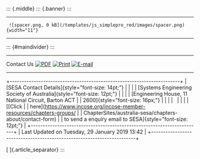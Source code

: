 ::: {.middle}
::: {.banner}
:::

  -- -------------------------------------------------------------------------------- --
     ![spacer.png, 0 kB](/templates/js_simplepro_red/images/spacer.png){width="11"}   
  -- -------------------------------------------------------------------------------- --

::: {#maindivider}
:::

  ------------ ------------------------------------------------------------------ --------------------------------------------------------------------------------------------------------------------------------------------------------------------------- ---------------------------------------------------------------------------------------------------------------------------------------------------
  Contact Us     [![PDF](/images/M_images/pdf_button.png)](/contact-us/pdf "PDF")   [![Print](/images/M_images/printButton.png)](/index.php?view=article&id=45%3Acontact-us&tmpl=component&print=1&layout=default&page=&option=com_content&Itemid=70 "Print")   [![E-mail](/images/M_images/emailButton.png)](/index.php?option=com_mailto&tmpl=component&link=aHR0cHM6Ly9zZXNhLm9yZy5hdS9jb250YWN0LXVz "E-mail")
  ------------ ------------------------------------------------------------------ --------------------------------------------------------------------------------------------------------------------------------------------------------------------------- ---------------------------------------------------------------------------------------------------------------------------------------------------

+-----------------------------------------------------------------------+
| [SESA Contact Details]{style="font-size: 14pt;"}                      |
|                                                                       |
| [Systems Engineering Society of Australia]{style="font-size: 12pt;"}  |
|                                                                       |
| [Engineering House, 11 National Circuit, Barton ACT                   |
| 2600]{style="font-size: 16px;"}                                       |
|                                                                       |
|                                                                       |
|                                                                       |
| [[Click                                                               |
| here](https://www.incose.org/incose-member-resources/chapters-groups/ |
| ChapterSites/australia-sesa/chapters-about/contact-form)              |
| to send a enquiry email to SESA]{style="font-size: 12pt;"}            |
+-----------------------------------------------------------------------+
| Last Updated on Tuesday, 29 January 2019 13:42                        |
+-----------------------------------------------------------------------+

[ ]{.article_separator}
:::
